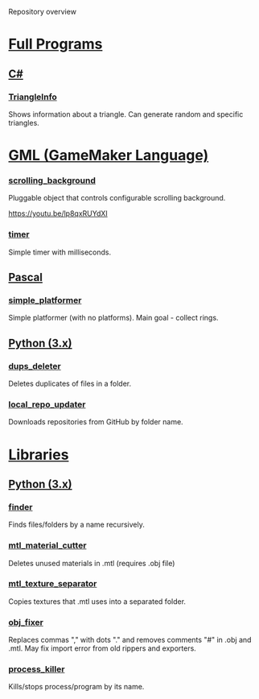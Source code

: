 Repository overview

# [Full Programs](programs)

## [C#](programs/c%23)

### [TriangleInfo](programs/c%23/TriangleInfo)

Shows information about a triangle. Can generate random and specific triangles.

# [GML (GameMaker Language)](programs/gml)

### [scrolling_background](programs/gml/scrolling_background)

Pluggable object that controls configurable scrolling background.

https://youtu.be/lp8qxRUYdXI

### [timer](programs/gml/timer)

Simple timer with milliseconds.

## [Pascal](programs/pascal)

### [simple_platformer](programs/pascal/simple_platformer.pas)

Simple platformer (with no platforms). Main goal - collect rings.

## [Python (3.x)](programs/python)

### [dups_deleter](programs/python/dups_deleter.py)

Deletes duplicates of files in a folder.

### [local_repo_updater](programs/python/local_repo_updater.py)

Downloads repositories from GitHub by folder name.

# [Libraries](libs)

## [Python (3.x)](libs/python)

### [finder](libs/python/finder.py)

Finds files/folders by a name recursively.

### [mtl_material_cutter](libs/python/mtl_material_cutter.py)

Deletes unused materials in .mtl (requires .obj file)

### [mtl_texture_separator](libs/python/mtl_texture_separator.py)

Copies textures that .mtl uses into a separated folder.

### [obj_fixer](libs/python/obj_fixer.py)

Replaces commas "," with dots "." and removes comments "#" in .obj and .mtl. May fix import error from old rippers and exporters.

### [process_killer](libs/python/process_killer.py)

Kills/stops process/program by its name.
